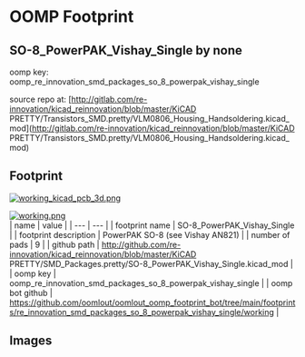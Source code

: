 # OOMP Footprint  
## SO-8_PowerPAK_Vishay_Single  by none  
  
oomp key: oomp_re_innovation_smd_packages_so_8_powerpak_vishay_single  
  
source repo at: [http://gitlab.com/re-innovation/kicad_reinnovation/blob/master/KiCAD PRETTY/Transistors_SMD.pretty/VLM0806_Housing_Handsoldering.kicad_mod](http://gitlab.com/re-innovation/kicad_reinnovation/blob/master/KiCAD PRETTY/Transistors_SMD.pretty/VLM0806_Housing_Handsoldering.kicad_mod)  
## Footprint  
  
[![working_kicad_pcb_3d.png](working_kicad_pcb_3d_600.png)](working_kicad_pcb_3d.png)  
  
[![working.png](working_600.png)](working.png)  
| name | value | 
| --- | --- | 
| footprint name | SO-8_PowerPAK_Vishay_Single | 
| footprint description | PowerPAK SO-8 (see Vishay AN821) | 
| number of pads | 9 | 
| github path | http://github.com/re-innovation/kicad_reinnovation/blob/master/KiCAD PRETTY/SMD_Packages.pretty/SO-8_PowerPAK_Vishay_Single.kicad_mod | 
| oomp key | oomp_re_innovation_smd_packages_so_8_powerpak_vishay_single | 
| oomp bot github | https://github.com/oomlout/oomlout_oomp_footprint_bot/tree/main/footprints/re_innovation_smd_packages_so_8_powerpak_vishay_single/working | 
## Images  
